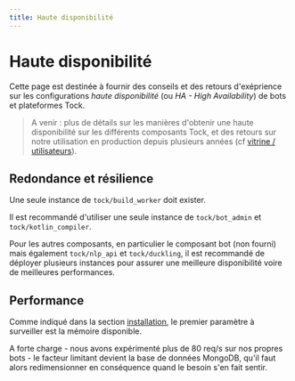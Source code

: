 ```yaml
---
title: Haute disponibilité
---
```


# Haute disponibilité

Cette page est destinée à fournir des conseils et des retours d'exéprience sur les configurations 
_haute disponibilité_ (ou _HA - High Availability_) de bots et plateformes Tock.

> A venir : plus de détails sur les manières d'obtenir une haute disponibilité sur les différents 
>composants Tock, et des retours sur notre utilisation en production depuis plusieurs années 
>(cf [vitrine / utilisateurs](../../about/showcase)). 

## Redondance et résilience

Une seule instance de `tock/build_worker` doit exister.

Il est recommandé d'utiliser une seule instance de `tock/bot_admin` et `tock/kotlin_compiler`.
 
Pour les autres composants, en particulier le composant bot (non fourni) mais également `tock/nlp_api` et 
`tock/duckling`, il est recommandé de déployer plusieurs instances pour assurer une meilleure disponibilité 
voire de meilleures performances.

## Performance

Comme indiqué dans la section [installation](../../admin/installation.md), le premier paramètre à surveiller est 
la mémoire disponible.

A forte charge - nous avons expérimenté plus de 80 req/s sur nos propres bots - 
  le facteur limitant devient la base de données MongoDB, qu'il faut alors redimensionner en conséquence
  quand le besoin s'en fait sentir.